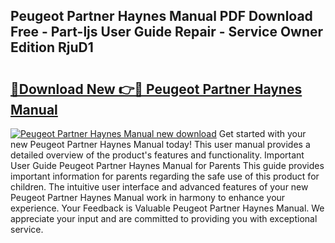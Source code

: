 ## Peugeot Partner Haynes Manual PDF Download Free - Part-ljs User Guide Repair - Service Owner Edition RjuD1

# <h2><a href="http://cf1487.oget.top/?id=Peugeot+Partner+Haynes+Manual">🔗Download New 👉🔴 Peugeot Partner Haynes Manual</a></h2>

[![Peugeot Partner Haynes Manual new download](https://i.imgur.com/5g1atiW.png)](http://cf1487.oget.top/?id=Peugeot+Partner+Haynes+Manual)
Get started with your new Peugeot Partner Haynes Manual today! This user manual provides a detailed overview of the product's features and functionality. Important User Guide Peugeot Partner Haynes Manual for Parents This guide provides important information for parents regarding the safe use of this product for children. The intuitive user interface and advanced features of your new Peugeot Partner Haynes Manual work in harmony to enhance your experience. Your Feedback is Valuable Peugeot Partner Haynes Manual. We appreciate your input and are committed to providing you with exceptional service.
